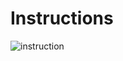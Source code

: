 # Instructions

![instruction](https://user-images.githubusercontent.com/54788740/167498450-12b58001-6beb-42db-bffd-3ec97ff0922a.png)
